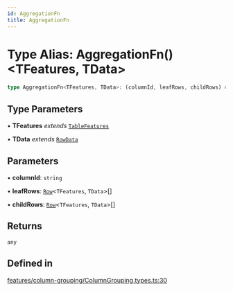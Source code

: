 ```yaml
---
id: AggregationFn
title: AggregationFn
---
```


# Type Alias: AggregationFn()\<TFeatures, TData\>

```ts
type AggregationFn<TFeatures, TData>: (columnId, leafRows, childRows) => any;
```

## Type Parameters

• **TFeatures** *extends* [`TableFeatures`](tablefeatures.md)

• **TData** *extends* [`RowData`](rowdata.md)

## Parameters

• **columnId**: `string`

• **leafRows**: [`Row`](row.md)\<`TFeatures`, `TData`\>[]

• **childRows**: [`Row`](row.md)\<`TFeatures`, `TData`\>[]

## Returns

`any`

## Defined in

[features/column-grouping/ColumnGrouping.types.ts:30](https://github.com/TanStack/table/blob/main/packages/table-core/src/features/column-grouping/ColumnGrouping.types.ts#L30)
